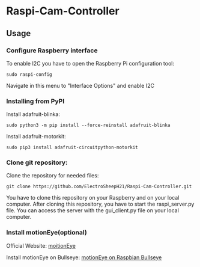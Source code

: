 # Raspi-Cam-Controller

## Usage
### Configure Raspberry interface
To enable I2C you have to open the Raspberry Pi configuration tool:

    sudo raspi-config
    
Navigate in this menu to "Interface Options" and enable I2C

### Installing from PyPI

Install adafruit-blinka:

    sudo python3 -m pip install --force-reinstall adafruit-blinka
    
Install adafruit-motorkit:

    sudo pip3 install adafruit-circuitpython-motorkit

### Clone git repository:
Clone the repository for needed files:

    git clone https://github.com/ElectroSheepH21/Raspi-Cam-Controller.git
  
You have to clone this repository on your Raspberry and on your local computer.
After cloning this repository, you have to start the raspi_server.py file.
You can access the server with the gui_client.py file on your local computer.

### Install motionEye(optional)

Official Website: [moitionEye](https://github.com/ccrisan/motioneye)

Install motionEye on Bullseye: [motionEye on Raspbian Bullseye](https://github.com/ccrisan/motioneye/wiki/Install-on-Raspbian-Bullseye)
